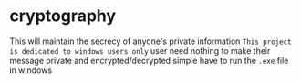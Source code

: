 # cryptography
This will maintain the secrecy of anyone's private information
```This project is dedicated to windows users only```
user need nothing to make their message private and encrypted/decrypted
simple have to run the ```.exe``` file in windows
